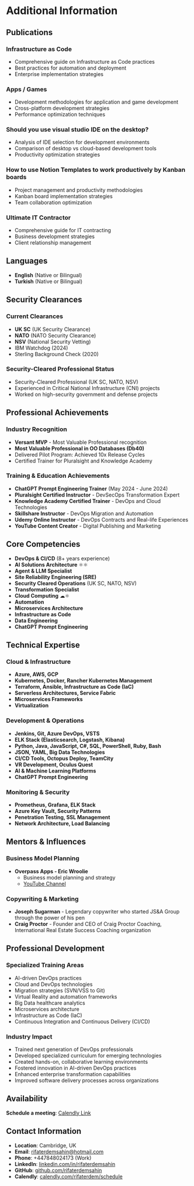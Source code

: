 # Additional Information

## Publications
### Infrastructure as Code
- Comprehensive guide on Infrastructure as Code practices
- Best practices for automation and deployment
- Enterprise implementation strategies

### Apps / Games
- Development methodologies for application and game development
- Cross-platform development strategies
- Performance optimization techniques

### Should you use visual studio IDE on the desktop?
- Analysis of IDE selection for development environments
- Comparison of desktop vs cloud-based development tools
- Productivity optimization strategies

### How to use Notion Templates to work productively by Kanban boards
- Project management and productivity methodologies
- Kanban board implementation strategies
- Team collaboration optimization

### Ultimate IT Contractor
- Comprehensive guide for IT contracting
- Business development strategies
- Client relationship management

## Languages
- **English** (Native or Bilingual)
- **Turkish** (Native or Bilingual)

## Security Clearances
### Current Clearances
- **UK SC** (UK Security Clearance)
- **NATO** (NATO Security Clearance)
- **NSV** (National Security Vetting)
- IBM Watchdog (2024)
- Sterling Background Check (2020)

### Security-Cleared Professional Status
- Security-Cleared Professional (UK SC, NATO, NSV)
- Experienced in Critical National Infrastructure (CNI) projects
- Worked on high-security government and defense projects

## Professional Achievements
### Industry Recognition
- **Versant MVP** - Most Valuable Professional recognition
- **Most Valuable Professional in OO Databases (Db40)**
- Delivered Pilot Program: Achieved 10x Release Cycles
- Certified Trainer for Pluralsight and Knowledge Academy

### Training & Education Achievements
- **ChatGPT Prompt Engineering Trainer** (May 2024 - June 2024)
- **Pluralsight Certified Instructor** - DevSecOps Transformation Expert
- **Knowledge Academy Certified Trainer** - DevOps and Cloud Technologies
- **Skillshare Instructor** - DevOps Migration and Automation
- **Udemy Online Instructor** - DevOps Contracts and Real-life Experiences
- **YouTube Content Creator** - Digital Publishing and Marketing

## Core Competencies
- **DevOps & CI/CD** (8+ years experience)
- **AI Solutions Architecture** ⚛⚛
- **Agent & LLM Specialist**
- **Site Reliability Engineering (SRE)**
- **Security Cleared Operations** (UK SC, NATO, NSV)
- **Transformation Specialist**
- **Cloud Computing** ☁⚛
- **Automation**
- **Microservices Architecture**
- **Infrastructure as Code**
- **Data Engineering**
- **ChatGPT Prompt Engineering**

## Technical Expertise
### Cloud & Infrastructure
- **Azure, AWS, GCP**
- **Kubernetes, Docker, Rancher Kubernetes Management**
- **Terraform, Ansible, Infrastructure as Code (IaC)**
- **Serverless Architectures, Service Fabric**
- **Microservices Frameworks**
- **Virtualization**

### Development & Operations
- **Jenkins, Git, Azure DevOps, VSTS**
- **ELK Stack (Elasticsearch, Logstash, Kibana)**
- **Python, Java, JavaScript, C#, SQL, PowerShell, Ruby, Bash**
- **JSON, YAML, Big Data Technologies**
- **CI/CD Tools, Octopus Deploy, TeamCity**
- **VR Development, Oculus Quest**
- **AI & Machine Learning Platforms**
- **ChatGPT Prompt Engineering**

### Monitoring & Security
- **Prometheus, Grafana, ELK Stack**
- **Azure Key Vault, Security Patterns**
- **Penetration Testing, SSL Management**
- **Network Architecture, Load Balancing**

## Mentors & Influences
### Business Model Planning
- **Overpass Apps - Eric Wroolie**
  - Business model planning and strategy
  - [YouTube Channel](https://youtu.be/oj0ZUmVaaGY)

### Copywriting & Marketing
- **Joseph Sugarman** - Legendary copywriter who started JS&A Group through the power of his pen
- **Craig Proctor** - Founder and CEO of Craig Proctor Coaching, International Real Estate Success Coaching organization

## Professional Development
### Specialized Training Areas
- AI-driven DevOps practices
- Cloud and DevOps technologies
- Migration strategies (SVN/VSS to Git)
- Virtual Reality and automation frameworks
- Big Data healthcare analytics
- Microservices architecture
- Infrastructure as Code (IaC)
- Continuous Integration and Continuous Delivery (CI/CD)

### Industry Impact
- Trained next generation of DevOps professionals
- Developed specialized curriculum for emerging technologies
- Created hands-on, collaborative learning environments
- Fostered innovation in AI-driven DevOps practices
- Enhanced enterprise transformation capabilities
- Improved software delivery processes across organizations

## Availability
**Schedule a meeting**: [Calendly Link](https://calendly.com/rifaterdem/schedule)

## Contact Information
- **Location**: Cambridge, UK
- **Email**: rifaterdemsahin@hotmail.com
- **Phone**: +447848024173 (Work)
- **LinkedIn**: [linkedin.com/in/rifaterdemsahin](https://linkedin.com/in/rifaterdemsahin)
- **GitHub**: [github.com/rifaterdemsahin](https://github.com/rifaterdemsahin)
- **Calendly**: [calendly.com/rifaterdem/schedule](https://calendly.com/rifaterdem/schedule)
